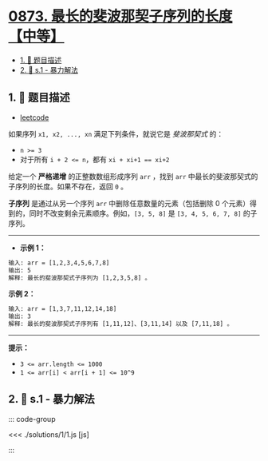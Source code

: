 # [0873. 最长的斐波那契子序列的长度【中等】](https://github.com/tnotesjs/TNotes.leetcode/tree/main/notes/0873.%20%E6%9C%80%E9%95%BF%E7%9A%84%E6%96%90%E6%B3%A2%E9%82%A3%E5%A5%91%E5%AD%90%E5%BA%8F%E5%88%97%E7%9A%84%E9%95%BF%E5%BA%A6%E3%80%90%E4%B8%AD%E7%AD%89%E3%80%91)

<!-- region:toc -->

- [1. 📝 题目描述](#1--题目描述)
- [2. 🎯 s.1 - 暴力解法](#2--s1---暴力解法)

<!-- endregion:toc -->

## 1. 📝 题目描述

- [leetcode](https://leetcode.cn/problems/length-of-longest-fibonacci-subsequence)

如果序列 `x1, x2, ..., xn` 满足下列条件，就说它是 _斐波那契式_ 的：

- `n >= 3`
- 对于所有 `i + 2 <= n`，都有 `xi + xi+1 == xi+2`

给定一个 **严格递增** 的正整数数组形成序列 `arr` ，找到 `arr` 中最长的斐波那契式的子序列的长度。如果不存在，返回 `0` 。

**子序列** 是通过从另一个序列 `arr` 中删除任意数量的元素（包括删除 0 个元素）得到的，同时不改变剩余元素顺序。例如，`[3, 5, 8]` 是 `[3, 4, 5, 6, 7, 8]` 的子序列。

---

- **示例 1：**

```txt
输入: arr = [1,2,3,4,5,6,7,8]
输出: 5
解释: 最长的斐波那契式子序列为 [1,2,3,5,8] 。
```

**示例 2：**

```txt
输入: arr = [1,3,7,11,12,14,18]
输出: 3
解释: 最长的斐波那契式子序列有 [1,11,12]、[3,11,14] 以及 [7,11,18] 。
```

---

**提示：**

- `3 <= arr.length <= 1000`
- `1 <= arr[i] < arr[i + 1] <= 10^9`

## 2. 🎯 s.1 - 暴力解法

::: code-group

<<< ./solutions/1/1.js [js]

:::

